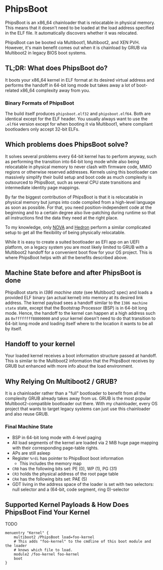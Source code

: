 # PhipsBoot

PhipsBoot is an x86_64 chainloader that is relocatable in physical memory. This
means that it doesn't need to be loaded at the load address specified in the ELF
file. It automatically discovers whether it was relocated.

PhipsBoot can be booted via Multiboot1, Multiboot2, and XEN PVH. However,
it's main benefit comes out when it is chainload by GRUB via Multiboot2 in
legacy BIOS boot systems.

## TL;DR: What does PhipsBoot do?

It boots your x86_64 kernel in ELF format at its desired virtual address and
performs the handoff in 64-bit long mode but takes away a lot of boot-related
x86_64 complexity away from you.

### Binary Formats of PhipsBoot

The build itself produces `phipsboot.elf32` and `phipsboot.elf64`. Both are
identical except for the ELF header. You usually always want to use the `.elf64`
version except for when booting it via Multiboot1, where compliant bootloaders
only accept 32-bit ELFs.

<!--
Furthermore, the build also produces a `.iso` variant that is bootable on
legacy BIOS systems. The `.iso` variant uses a GRUB standalone image that
chainloads PhipsBoot via Multiboot 2. GRUB2 will physically relocate PhipsBoot.
The `.iso` variant is used for testing and for you as inspiration for on how
you can package PhipsBoot along with your kernel.
-->

## Which problems does PhipsBoot solve?

It solves several problems every 64-bit kernel has to perform anyway, such as
performing the transition into 64-bit long mode while also being relocatable in
physical memory to never clash with firmware code, MMIO regions or otherwise
reserved addresses. Kernels using this bootloader can massively simplify their
build setup and boot code as much complexity is outsourced to PhipsBoot, such as
several CPU state transitions and intermediate identity page mappings.

By far the biggest contribution of PhipsBoot is that it is relocatable in
physical memory but jumps into code compiled from a high-level language as soon
as possible. For that, you need position-independent code at the beginning and
to a certain degree also live-patching during runtime so that all instructions
find the data they need at the right place.

To my knowledge, only [NOVA](https://hypervisor.org/) and [Hedron](https://github.com/cyberus-technology/hedron)
perform a similar complicated setup to get all the flexibility of being
physically relocatable.

While it is easy to create a suited bootloader as EFI app on an UEFI platform,
on a legacy system you are most likely limited to GRUB with a Multiboot2 handoff
for a convenient boot flow for your OS project. This is where PhipsBoot helps
with all the benefits described above.

## Machine State before and after PhipsBoot is done

PhipsBoot starts in _I386 machine state_ (see Multiboot2 spec) and loads a
provided ELF binary (an actual kernel) into memory at its desired link address.
The kernel payload sees a handoff similar to the `I386 machine state` state,
except that the Bootstrap Processor (BSP) is in 64-bit long mode. Hence, the
handoff to the kernel can happen at a high address such as `0xffffffff88000000`
and your kernel doesn't need to do that transition to 64-bit long mode
and loading itself where to the location it wants to be all by itself.

## Handoff to your kernel

Your loaded kernel receives a boot information structure passed at handoff. This is similar
to the Multiboot2 information that the PhipsBoot receives by GRUB but
enhanced with more info about the load environment.

## Why Relying On Multiboot2 / GRUB?

It is a chainloader rather than a "full" bootloader to benefit from all the
complexity GRUB already takes away from us. GRUB is the most popular
Multiboot2-compatible bootloader out there. With my chainloader, every OS
project that wants to target legacy systems can just use this chainloader and
also reuse GRUB.

### Final Machine State

- BSP in 64-bit long mode with 4-level paging
- All load segments of the kernel are loaded via 2 MiB huge page mapping with
  their corresponding page-table rights.
- APs are still asleep
- Register `%rdi` has pointer to PhipsBoot boot information
  - This includes the memory map
- `CR0` has the following bits set: PE (0), WP (1), PG (31)
- `CR3` holds the physical address of the root page table
- `CR4` has the following bits set: PAE (5)
- GDT living in the address space of the loader is set with two selectors:
  null selector and a (64-bit, code segment, ring 0)-selector

## Supported Kernel Payloads & How Does PhipsBoot Find Your Kernel

TODO

```
menuentry "Kernel" {
    multiboot2 /PhipsBoot load=foo-kernel
    # This adds "foo-kernel" to the cmdline of this boot module and the loader
    # knows which file to load.
    module2 /foo-kernel foo-kernel
    boot
}
```
